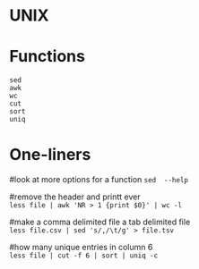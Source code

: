 # UNIX

# Functions
```
sed
awk
wc 
cut
sort
uniq
```

# One-liners

#look  at more options for a function
`sed  --help`

#remove the header and  printt ever  
`less file | awk 'NR > 1 {print $0}' | wc -l `

#make a comma delimited file a tab delimited file  
`less file.csv | sed 's/,/\t/g' > file.tsv`

#how many unique entries in column 6  
`less file | cut -f 6 | sort | uniq -c`


